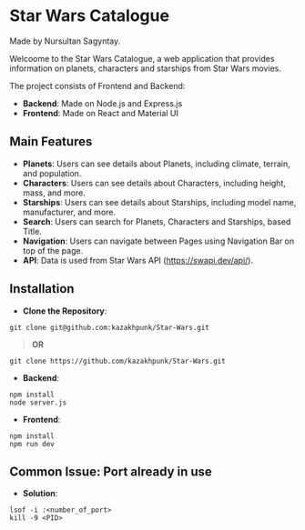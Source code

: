 # Star Wars Catalogue 
Made by Nursultan Sagyntay.

Welcoome to the Star Wars Catalogue, a web application that provides information on planets, characters and starships from Star Wars movies. 

The project consists of Frontend and Backend:

- **Backend**: Made on Node.js and Express.js
- **Frontend**: Made on React and Material UI

## Main Features

- **Planets**: Users can see details about Planets, including climate, terrain, and population. 
- **Characters**: Users can see details about Characters, including height, mass, and more. 
- **Starships**: Users can see details about Starships, including model name, manufacturer, and more. 
- **Search**: Users can search for Planets, Characters and Starships, based Title.
- **Navigation**: Users can navigate between Pages using Navigation Bar on top of the page.
- **API**: Data is used from Star Wars API (https://swapi.dev/api/).

## Installation

- **Clone the Repository**:

```console
git clone git@github.com:kazakhpunk/Star-Wars.git
```

>**OR**

```console
git clone https://github.com/kazakhpunk/Star-Wars.git
```

- **Backend**:
```console
npm install
node server.js
```

- **Frontend**:
```console
npm install
npm run dev
```
## Common Issue: Port already in use

- **Solution**:
```console
lsof -i :<number_of_port>
kill -9 <PID>
```

